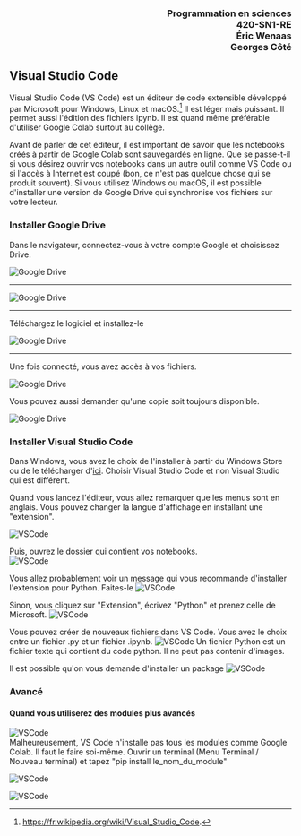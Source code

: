 <h3 style='text-align: right;'>Programmation en sciences
<br>420-SN1-RE
<br>Éric Wenaas
<br>Georges Côté
</h3>

## Visual Studio Code

Visual Studio Code (VS Code) est un éditeur de code extensible développé par Microsoft pour Windows, Linux et macOS.[^1]
Il est léger mais puissant. Il permet aussi l'édition des fichiers ipynb. Il est quand même préférable d'utiliser Google Colab surtout au collège.

[^1]: https://fr.wikipedia.org/wiki/Visual_Studio_Code.

Avant de parler de cet éditeur, il est important de savoir que les notebooks créés à partir de Google Colab sont sauvegardés en ligne. Que se passe-t-il si vous désirez ouvrir vos notebooks dans un autre outil comme VS Code ou si l'accès à Internet est coupé (bon, ce n'est pas quelque chose qui se produit souvent). Si vous utilisez Windows ou macOS, il est possible d'installer une version de Google Drive qui synchronise vos fichiers sur votre lecteur. 

### Installer Google Drive

Dans le navigateur, connectez-vous à votre compte Google et choisissez Drive.

![Google Drive](./Images_VS_Code/VS_Code_01_Google_Drive.png)
<hr/>

![Google Drive](./Images_VS_Code/VS_Code_02_Google_Drive.png)
<hr/>

Téléchargez le logiciel et installez-le

![Google Drive](./Images_VS_Code/VS_Code_03_Google_Drive.png)
<hr/>
Une fois connecté, vous avez accès à vos fichiers.

![Google Drive](./Images_VS_Code/VS_Code_04_Google_Drive.png)

Vous pouvez aussi demander qu'une copie soit toujours disponible.

![Google Drive](./Images_VS_Code/VS_Code_05_Google_Drive.png)

### Installer Visual Studio Code

Dans Windows, vous avez le choix de l'installer à partir du Windows Store ou de le télécharger d'[ici](https://visualstudio.microsoft.com/fr/). Choisir Visual Studio Code et non Visual Studio qui est différent.

Quand vous lancez l'éditeur, vous allez remarquer que les menus sont en anglais. Vous pouvez changer la langue d'affichage en installant une "extension".

![VSCode](./Images_VS_Code/VS_Code_06_VSCode.png)

Puis, ouvrez le dossier qui contient vos notebooks.  
![VSCode](./Images_VS_Code/VS_Code_07_VSCode.png)

Vous allez probablement voir un message qui vous recommande d'installer l'extension pour Python. Faites-le
![VSCode](./Images_VS_Code/VS_Code_08_Installation_Python.png)

Sinon, vous cliquez sur "Extension", écrivez "Python" et prenez celle de Microsoft.
![VSCode](./Images_VS_Code/VS_Code_09_Installation_Python.png)

Vous pouvez créer de nouveaux fichiers dans VS Code. Vous avez le choix entre un fichier .py et un fichier .ipynb.
![VSCode](./Images_VS_Code/VS_Code_10_Nouveau_Fichier.png)
Un fichier Python est un fichier texte qui contient du code python. Il ne peut pas contenir d'images.

Il est possible qu'on vous demande d'installer un package
![VSCode](./Images_VS_Code/VS_Code_10_package.png)

### Avancé ###
#### Quand vous utiliserez des modules plus avancés ####
![VSCode](./Images_VS_Code/VS_Code_12_numpy.png)  
Malheureusement, VS Code n'installe pas tous les modules comme Google Colab. Il faut le faire soi-même. Ouvrir un terminal (Menu Terminal / Nouveau terminal) et tapez "pip install le_nom_du_module"

![VSCode](./Images_VS_Code/VS_Code_13_numpy.png)

![VSCode](./Images_VS_Code/VS_Code_14_numpy.png)





